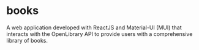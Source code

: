 # books
A web application developed with ReactJS and Material-UI (MUI) that interacts with the OpenLibrary API to provide users with a comprehensive library of books.
